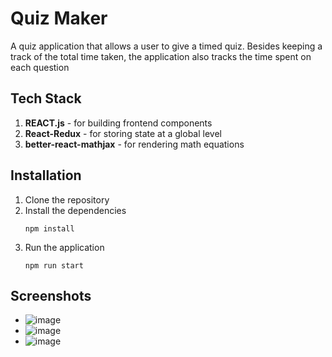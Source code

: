 # Quiz Maker
A quiz application that allows a user to give a timed quiz. Besides keeping a track of the total time taken, the application also tracks the time spent on each question

## Tech Stack
1. **REACT.js** - for building frontend components
2. **React-Redux** - for storing state at a global level
3. **better-react-mathjax** - for rendering math equations

## Installation
1. Clone the repository
2. Install the dependencies
    ```shell
    npm install
    ```
3. Run the application
    ```shell
    npm run start
    ```

## Screenshots
- ![image](https://github.com/void-ness/nioclassTask_Lakshya/assets/78547746/3ca18ea0-a23e-4e6c-881a-97f50ecb842e)
- ![image](https://github.com/void-ness/nioclassTask_Lakshya/assets/78547746/6a7f7463-a1b3-41e1-ad3b-e9673f97cfeb)
- ![image](https://github.com/void-ness/nioclassTask_Lakshya/assets/78547746/31ca7c8f-8d53-4f3a-9744-1c6b1b619dce)
 
